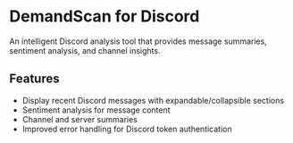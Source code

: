# DemandScan for Discord

An intelligent Discord analysis tool that provides message summaries, sentiment analysis, and channel insights.

## Features

- Display recent Discord messages with expandable/collapsible sections
- Sentiment analysis for message content
- Channel and server summaries
- Improved error handling for Discord token authentication
